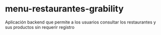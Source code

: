 # menu-restaurantes-grability
Aplicación backend que permite a los usuarios consultar los restaurantes y sus productos sin requerir registro
